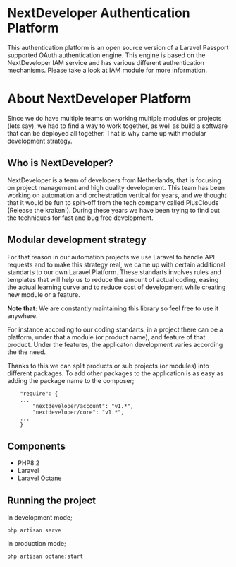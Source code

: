 # NextDeveloper Authentication Platform

This authentication platform is an open source version of a Laravel Passport supported OAuth authentication engine. This engine is based on the NextDeveloper IAM service and has various different authentication mechanisms. Please take a look at IAM module for more information.



# About NextDeveloper Platform

Since we do have multiple teams on working multiple modules or projects (lets say), we had to find a way to work
together, as well as build a software that can be deployed all together. That is why came up with modular development
strategy.

## Who is NextDeveloper?
NextDeveloper is a team of developers from Netherlands, that is focusing on project management and high quality development.
This team has been working on automation and orchestration vertical for years, and we thought that it would be fun to
spin-off from the tech company called PlusClouds (Release the kraken!).
During these years we have been trying to find out the techniques for fast and bug free development.

## Modular development strategy

For that reason
in our automation projects we use Laravel to handle API requests and to make this strategy real, we came up with certain 
additional standarts to our own Laravel Platform. These standarts involves rules and templates that will 
help us to reduce the amount of actual coding, easing the actual learning curve and to reduce cost of development while
creating new module or a feature.

**Note that:** We are constantly maintaining this library so feel free to use it anywhere.

For instance according to our coding standarts, in a project there can be a platform, under that a module (or
product name), and feature of that product. Under the features, the applicaton development varies according the the need.

Thanks to this we can split products or sub projects (or modules) into different packages. To add other packages to the
application is as easy as adding the package name to the composer;

```
    "require": {
    ... 
        "nextdeveloper/account": "v1.*",
        "nextdeveloper/core": "v1.*",
    ...
    }
```

## Components

- PHP8.2
- Laravel
- Laravel Octane

## Running the project

In development mode;
```
php artisan serve
```

In production mode;
```
php artisan octane:start
```
